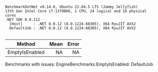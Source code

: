 ```

BenchmarkDotNet v0.14.0, Ubuntu 22.04.5 LTS (Jammy Jellyfish)
13th Gen Intel Core i7-13700HX, 1 CPU, 24 logical and 16 physical cores
.NET SDK 8.0.112
  [Host]     : .NET 8.0.12 (8.0.1224.60305), X64 RyuJIT AVX2
  DefaultJob : .NET 8.0.12 (8.0.1224.60305), X64 RyuJIT AVX2


```
| Method         | Mean | Error |
|--------------- |-----:|------:|
| EmptyIsEnabled |   NA |    NA |

Benchmarks with issues:
  EngineBenchmarks.EmptyIsEnabled: DefaultJob
